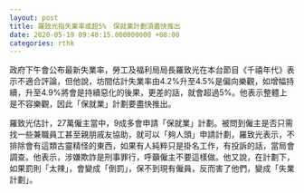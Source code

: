 ```yaml
---
layout: post
title: 羅致光指失業率或超5%　保就業計劃須盡快推出
date: 2020-05-19 09:40:15.000000000 +08:00
categories: rthk
---
```


政府下午會公布最新失業率，勞工及福利局局長羅致光在本台節目《千禧年代》表示不適合評論，但他說，坊間估計失業率由4.2%升至4.5%是偏向樂觀，如增幅持續，升至4.9%將會是持續惡化的後果，更差的話，就會超過5%。他表示整體上是不容樂觀，因此「保就業」計劃要盡快推出。

羅致光估計，27萬僱主當中，9成多會申請「保就業」計劃。被問到僱主是否只需找一些兼職員工甚至親朋戚友協助，就可以「夠人頭」申請計劃，羅致光表示，不排除會有這類古靈精怪的東西，如果有人純粹只是掛名工作，有投訴的話，當局會調查。他表示，涉嫌欺詐是刑事罪行，呼籲僱主不要這樣做。他又說，在計劃下，如果罰則「太辣」，會變成「倒罰」，保不到現有僱員，反而害了他們，變成「失業計劃」。

